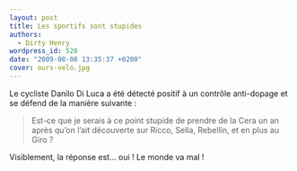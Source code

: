 ```yaml
---
layout: post
title: Les sportifs sont stupides
authors:
  - Dirty Henry
wordpress_id: 520
date: "2009-08-08 13:35:37 +0200"
cover: ours-velo.jpg
---
```


Le cycliste Danilo Di Luca a été détecté positif à un contrôle anti-dopage et se
défend de la manière suivante :

> Est-ce que je serais à ce point stupide de prendre de la Cera un an après
> qu’on l’ait découverte sur Ricco, Sella, Rebellin, et en plus au Giro ?

Visiblement, la réponse est… oui ! Le monde va mal !

